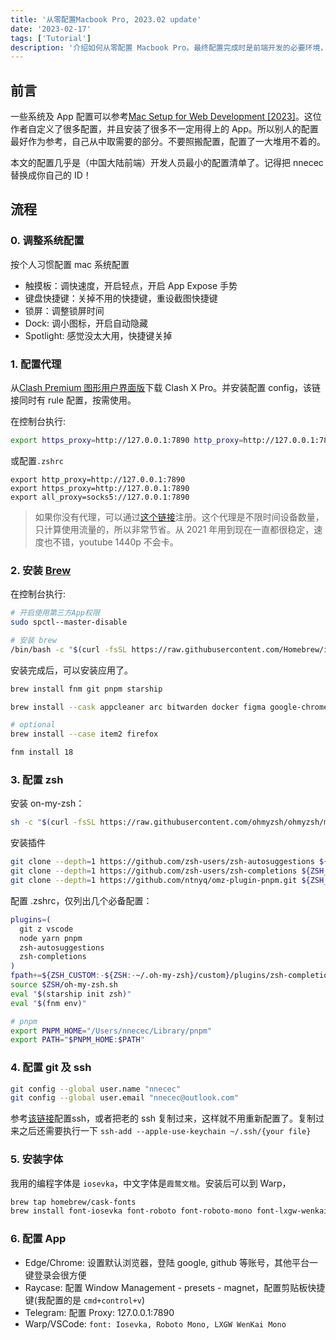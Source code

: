 ```yaml
---
title: '从零配置Macbook Pro, 2023.02 update'
date: '2023-02-17'
tags: ['Tutorial']
description: '介绍如何从零配置 Macbook Pro。最终配置完成时是前端开发的必要环境，以及配好常用工具。'
---
```


## 前言

一些系统及 App 配置可以参考[Mac Setup for Web Development [2023]](https://www.robinwieruch.de/mac-setup-web-development/)。这位作者自定义了很多配置，并且安装了很多不一定用得上的 App。所以别人的配置最好作为参考，自己从中取需要的部分。不要照搬配置，配置了一大堆用不着的。

本文的配置几乎是（中国大陆前端）开发人员最小的配置清单了。记得把 nnecec 替换成你自己的 ID！

## 流程

### 0. 调整系统配置

按个人习惯配置 mac 系统配置

- 触摸板：调快速度，开启轻点，开启 App Expose 手势
- 键盘快捷键：关掉不用的快捷键，重设截图快捷键
- 锁屏：调整锁屏时间
- Dock: 调小图标，开启自动隐藏
- Spotlight: 感觉没太大用，快捷键关掉

### 1. 配置代理

从[Clash Premium 图形用户界面版](https://github.com/Loyalsoldier/clash-rules#clash-premium-%E5%90%84%E7%89%88%E6%9C%AC%E4%B8%8B%E8%BD%BD%E5%9C%B0%E5%9D%80)下载 Clash X Pro。并安装配置 config，该链接同时有 rule 配置，按需使用。

在控制台执行:

```bash
export https_proxy=http://127.0.0.1:7890 http_proxy=http://127.0.0.1:7890 all_proxy=socks5://127.0.0.1:7890
```

或配置`.zshrc`

```shell
export http_proxy=http://127.0.0.1:7890
export https_proxy=http://127.0.0.1:7890
export all_proxy=socks5://127.0.0.1:7890
```

> 如果你没有代理，可以通过[这个链接](https://mojie.nl/#/register?code=xzSjSYO6)注册。这个代理是不限时间设备数量，只计算使用流量的，所以非常节省。从 2021 年用到现在一直都很稳定，速度也不错，youtube 1440p 不会卡。

### 2. 安装 [Brew](https://brew.sh/)

在控制台执行:

```bash
# 开启使用第三方App权限
sudo spctl--master-disable

# 安装 brew
/bin/bash -c "$(curl -fsSL https://raw.githubusercontent.com/Homebrew/install/HEAD/install.sh)"
```

安装完成后，可以安装应用了。

```bash
brew install fnm git pnpm starship

brew install --cask appcleaner arc bitwarden docker figma google-chrome iina microsoft-edge notion obsidian raycast sourcetree telegram visual-studio-code warp wechat

# optional
brew install --case item2 firefox

fnm install 18
```

### 3. 配置 zsh

安装 on-my-zsh：

```bash
sh -c "$(curl -fsSL https://raw.githubusercontent.com/ohmyzsh/ohmyzsh/master/tools/install.sh)"
```

安装插件

```bash
git clone --depth=1 https://github.com/zsh-users/zsh-autosuggestions ${ZSH_CUSTOM:-~/.oh-my-zsh/custom}/plugins/zsh-autosuggestions
git clone --depth=1 https://github.com/zsh-users/zsh-completions ${ZSH_CUSTOM:-${ZSH:-~/.oh-my-zsh}/custom}/plugins/zsh-completions
git clone --depth=1 https://github.com/ntnyq/omz-plugin-pnpm.git ${ZSH_CUSTOM:-$HOME/.oh-my-zsh/custom}/plugins/pnpm
```

配置 .zshrc，仅列出几个必备配置：

```bash
plugins=(
  git z vscode
  node yarn pnpm
  zsh-autosuggestions
  zsh-completions
)
fpath+=${ZSH_CUSTOM:-${ZSH:-~/.oh-my-zsh}/custom}/plugins/zsh-completions/src
source $ZSH/oh-my-zsh.sh
eval "$(starship init zsh)"
eval "$(fnm env)"

# pnpm
export PNPM_HOME="/Users/nnecec/Library/pnpm"
export PATH="$PNPM_HOME:$PATH"
```

### 4. 配置 git 及 ssh

```bash
git config --global user.name "nnecec"
git config --global user.email "nnecec@outlook.com"
```

参考[该链接](https://docs.github.com/en/authentication/connecting-to-github-with-ssh/generating-a-new-ssh-key-and-adding-it-to-the-ssh-agent)配置ssh，或者把老的 ssh 复制过来，这样就不用重新配置了。复制过来之后还需要执行一下 `ssh-add --apple-use-keychain ~/.ssh/{your file}`

### 5. 安装字体

我用的编程字体是 `iosevka`，中文字体是`霞鹜文楷`。安装后可以到 Warp，

```bash
brew tap homebrew/cask-fonts
brew install font-iosevka font-roboto font-roboto-mono font-lxgw-wenkai
```

### 6. 配置 App

- Edge/Chrome: 设置默认浏览器，登陆 google, github 等账号，其他平台一键登录会很方便
- Raycase: 配置 Window Management - presets - magnet，配置剪贴板快捷键(我配置的是 `cmd+control+v`)
- Telegram: 配置 Proxy: 127.0.0.1:7890
- Warp/VSCode: `font: Iosevka, Roboto Mono, LXGW WenKai Mono`
